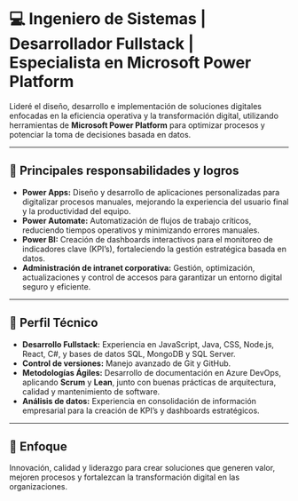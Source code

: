 # 💻 Ingeniero de Sistemas | Desarrollador Fullstack | Especialista en Microsoft Power Platform 

Lideré el diseño, desarrollo e implementación de soluciones digitales enfocadas en la eficiencia operativa y la transformación digital, utilizando herramientas de **Microsoft Power Platform** para optimizar procesos y potenciar la toma de decisiones basada en datos.

---

## 🔹 Principales responsabilidades y logros

- **Power Apps:** Diseño y desarrollo de aplicaciones personalizadas para digitalizar procesos manuales, mejorando la experiencia del usuario final y la productividad del equipo.  
- **Power Automate:** Automatización de flujos de trabajo críticos, reduciendo tiempos operativos y minimizando errores manuales.  
- **Power BI:** Creación de dashboards interactivos para el monitoreo de indicadores clave (KPI’s), fortaleciendo la gestión estratégica basada en datos.  
- **Administración de intranet corporativa:** Gestión, optimización, actualizaciones y control de accesos para garantizar un entorno digital seguro y eficiente.

---

## 🔹 Perfil Técnico

- **Desarrollo Fullstack:** Experiencia en JavaScript, Java, CSS, Node.js, React, C#, y bases de datos SQL, MongoDB y SQL Server.  
- **Control de versiones:** Manejo avanzado de Git y GitHub.  
- **Metodologías Ágiles:** Desarrollo de documentación en Azure DevOps, aplicando **Scrum** y **Lean**, junto con buenas prácticas de arquitectura, calidad y mantenimiento de software.  
- **Análisis de datos:** Experiencia en consolidación de información empresarial para la creación de KPI’s y dashboards estratégicos.

---

## 🎯 Enfoque

Innovación, calidad y liderazgo para crear soluciones que generen valor, mejoren procesos y fortalezcan la transformación digital en las organizaciones.


